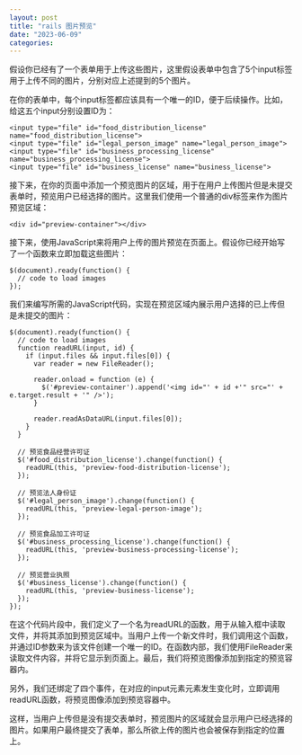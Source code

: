 ```yaml
---
layout: post
title: "rails 图片预览"
date: "2023-06-09"
categories: 
---
```

<p>假设你已经有了一个表单用于上传这些图片，这里假设表单中包含了5个input标签用于上传不同的图片，分别对应上述提到的5个图片。</p>

<p>在你的表单中，每个input标签都应该具有一个唯一的ID，便于后续操作。比如，给这五个input分别设置ID为：</p>

<pre>
<code>&lt;input type=&quot;file&quot; id=&quot;food_distribution_license&quot; name=&quot;food_distribution_license&quot;&gt;
&lt;input type=&quot;file&quot; id=&quot;legal_person_image&quot; name=&quot;legal_person_image&quot;&gt;
&lt;input type=&quot;file&quot; id=&quot;business_processing_license&quot; name=&quot;business_processing_license&quot;&gt;
&lt;input type=&quot;file&quot; id=&quot;business_license&quot; name=&quot;business_license&quot;&gt;</code></pre>

<p>接下来，在你的页面中添加一个预览图片的区域，用于在用户上传图片但是未提交表单时，预览用户已经选择的图片。这里我们使用一个普通的div标签来作为图片预览区域：</p>

<pre>
<code>&lt;div id=&quot;preview-container&quot;&gt;&lt;/div&gt;</code></pre>

<p>接下来，使用JavaScript来将用户上传的图片预览在页面上。假设你已经开始写了一个函数来立即加载这些图片：</p>

<pre>
<code>$(document).ready(function() {
  // code to load images
});</code></pre>

<p>我们来编写所需的JavaScript代码，实现在预览区域内展示用户选择的已上传但是未提交的图片：</p>

<pre>
<code>$(document).ready(function() {
  // code to load images
  function readURL(input, id) {
    if (input.files &amp;&amp; input.files[0]) {
      var reader = new FileReader();

      reader.onload = function (e) {
        $(&#39;#preview-container&#39;).append(&#39;&lt;img id=&quot;&#39; + id +&#39;&quot; src=&quot;&#39; + e.target.result + &#39;&quot; /&gt;&#39;);
      }

      reader.readAsDataURL(input.files[0]);
    }
  }

  // 预览食品经营许可证
  $(&#39;#food_distribution_license&#39;).change(function() {
    readURL(this, &#39;preview-food-distribution-license&#39;);
  });

  // 预览法人身份证
  $(&#39;#legal_person_image&#39;).change(function() {
    readURL(this, &#39;preview-legal-person-image&#39;);
  });

  // 预览食品加工许可证
  $(&#39;#business_processing_license&#39;).change(function() {
    readURL(this, &#39;preview-business-processing-license&#39;);
  });

  // 预览营业执照
  $(&#39;#business_license&#39;).change(function() {
    readURL(this, &#39;preview-business-license&#39;);
  });
});</code></pre>

<p>在这个代码片段中，我们定义了一个名为readURL的函数，用于从输入框中读取文件，并将其添加到预览区域中。当用户上传一个新文件时，我们调用这个函数，并通过ID参数来为该文件创建一个唯一的ID。在函数内部，我们使用FileReader来读取文件内容，并将它显示到页面上。最后，我们将预览图像添加到指定的预览容器内。</p>

<p>另外，我们还绑定了四个事件，在对应的input元素元素发生变化时，立即调用readURL函数，将预览图像添加到预览容器中。</p>

<p>这样，当用户上传但是没有提交表单时，预览图片的区域就会显示用户已经选择的图片。如果用户最终提交了表单，那么所欲上传的图片也会被保存到指定的位置上。</p>

